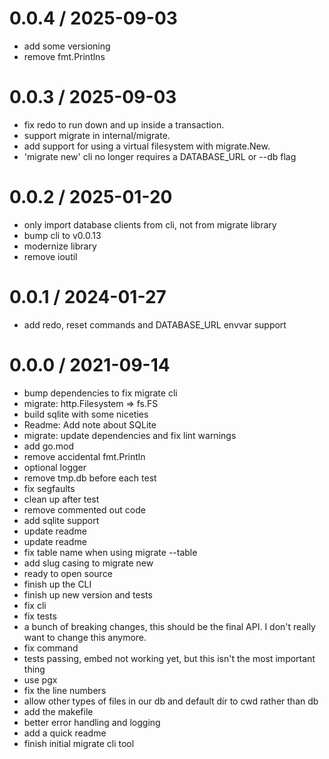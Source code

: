# 0.0.4 / 2025-09-03

- add some versioning
- remove fmt.Printlns

# 0.0.3 / 2025-09-03

- fix redo to run down and up inside a transaction.
- support migrate in internal/migrate.
- add support for using a virtual filesystem with migrate.New.
- 'migrate new' cli no longer requires a DATABASE_URL or --db flag

# 0.0.2 / 2025-01-20

- only import database clients from cli, not from migrate library
- bump cli to v0.0.13
- modernize library
- remove ioutil

# 0.0.1 / 2024-01-27

- add redo, reset commands and DATABASE_URL envvar support

# 0.0.0 / 2021-09-14

- bump dependencies to fix migrate cli
- migrate: http.Filesystem => fs.FS
- build sqlite with some niceties
- Readme: Add note about SQLite
- migrate: update dependencies and fix lint warnings
- add go.mod
- remove accidental fmt.Println
- optional logger
- remove tmp.db before each test
- fix segfaults
- clean up after test
- remove commented out code
- add sqlite support
- update readme
- update readme
- fix table name when using migrate --table
- add slug casing to migrate new
- ready to open source
- finish up the CLI
- finish up new version and tests
- fix cli
- fix tests
- a bunch of breaking changes, this should be the final API. I don't really want to change this anymore.
- fix command
- tests passing, embed not working yet, but this isn't the most important thing
- use pgx
- fix the line numbers
- allow other types of files in our db and default dir to cwd rather than db
- add the makefile
- better error handling and logging
- add a quick readme
- finish initial migrate cli tool
